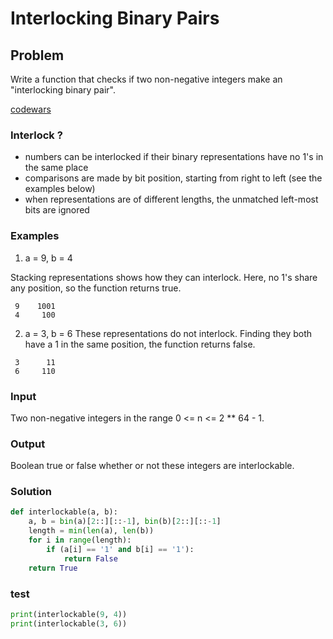 # Interlocking Binary Pairs
## Problem

Write a function that checks if two non-negative integers make an "interlocking binary pair".

[codewars](https://www.codewars.com/kata/628e3ee2e1daf90030239e8a)

### Interlock ?
* numbers can be interlocked if their binary representations have no 1's in the same place
* comparisons are made by bit position, starting from right to left (see the examples below)
* when representations are of different lengths, the unmatched left-most bits are ignored
### Examples
1. a = 9, b = 4

Stacking representations shows how they can interlock. Here, no 1's share any position, so the function returns true.
```
 9    1001
 4     100
```
2. a = 3, b = 6
These representations do not interlock. Finding they both have a 1 in the same position, the function returns false.
```
 3      11
 6     110
 ```
### Input
Two non-negative integers in the range 0 <= n <= 2 ** 64 - 1.

### Output
Boolean true or false whether or not these integers are interlockable.

### Solution
```python
def interlockable(a, b):
    a, b = bin(a)[2::][::-1], bin(b)[2::][::-1]
    length = min(len(a), len(b))
    for i in range(length):
        if (a[i] == '1' and b[i] == '1'):
            return False
    return True
```

### test
```python
print(interlockable(9, 4))
print(interlockable(3, 6))
```